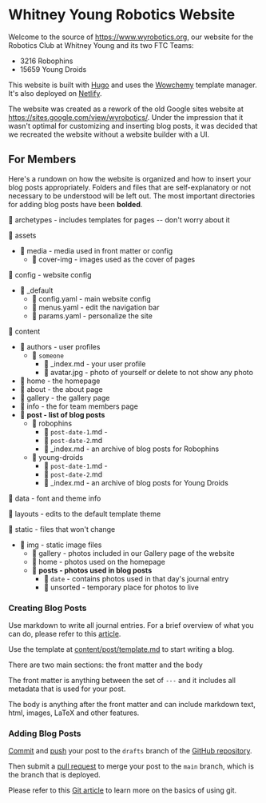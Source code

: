 # Whitney Young Robotics Website

Welcome to the source of https://www.wyrobotics.org, our website for the Robotics Club at Whitney Young and its two FTC Teams:
- 3216 Robophins
- 15659 Young Droids

This website is built with [Hugo](https://gohugo.io) and uses the [Wowchemy](https://wowchemy.com) template manager. It's also deployed on [Netlify](https://www.netlify.com).

The website was created as a rework of the old Google sites website at https://sites.google.com/view/wyrobotics/. Under the impression that it wasn't optimal for customizing and inserting blog posts, it was decided that we recreated the website without a website builder with a UI. 

## For Members

Here's a rundown on how the website is organized and how to insert your blog posts appropriately.
Folders and files that are self-explanatory or not necessary to be understood will be left out.
The most important directories for adding blog posts have been **bolded**.


📁 archetypes - includes templates for pages -- don't worry about it

📁 assets
- 📁 media - media used in front matter or config
    - 📁 cover-img - images used as the cover of pages

📁 config - website config
- 📁 _default
  - 📄 config.yaml - main website config
  - 📄 menus.yaml - edit the navigation bar
  - 📄 params.yaml - personalize the site

📁 content
- 📁 authors - user profiles
  - 📁 `someone`
    - 📄 _index.md - your user profile
    - 📄 avatar.jpg - photo of yourself or delete to not show any photo
- 📁 home - the homepage
- 📁 about - the about page
- 📁 gallery - the gallery page
- 📁 info - the for team members page
- 📁 **post - list of blog posts**
  - 📁 robophins 
    - 📄 `post-date-1`.md - 
    - 📄 `post-date-2`.md
    - 📄 _index.md - an archive of blog posts for Robophins
  - 📁 young-droids
    - 📄 `post-date-1`.md - 
    - 📄 `post-date-2`.md
    - 📄 _index.md - an archive of blog posts for Young Droids

📁 data - font and theme info

📁 layouts - edits to the default template theme

📁 static - files that won't change
- 📁 img - static image files
  - 📁 gallery - photos included in our Gallery page of the website
  - 📁 home - photos used on the homepage
  - 📁 **posts - photos used in blog posts**
    - 📁 `date` - contains photos used in that day's journal entry
    - 📁 unsorted - temporary place for photos to live

### Creating Blog Posts

Use markdown to write all journal entries. For a brief overview of what you can do, please refer to this [article](https://wowchemy.com/docs/content/writing-markdown-latex/).

Use the template at [content/post/template.md](content/post/template.md) to start writing a blog.

There are two main sections: the front matter and the body

The front matter is anything between the set of `---` and it includes all metadata that is used for your post.

The body is anything after the front matter and can include markdown text, html, images, LaTeX and other features.

### Adding Blog Posts

[Commit](https://github.com/git-guides/git-commit) and [push](https://docs.github.com/en/get-started/using-git/pushing-commits-to-a-remote-repository) your post to the `drafts` branch of the [GitHub repository](https://github.com/texguy360/wyrobotics).

Then submit a [pull request](https://docs.github.com/en/github/collaborating-with-pull-requests/proposing-changes-to-your-work-with-pull-requests/creating-a-pull-request) to merge your post to the `main` branch, which is the branch that is deployed.

Please refer to this [Git article](https://git-scm.com/book/en/v2/Git-Basics-Getting-a-Git-Repository) to learn more on the basics of using git.